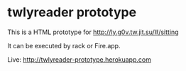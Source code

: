 twlyreader prototype
====================

This is a HTML prototype for http://ly.g0v.tw.jit.su/#/sitting

It can be executed by rack or Fire.app.

Live: http://twlyreader-prototype.herokuapp.com
